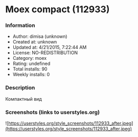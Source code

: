 # Moex compact (112933)

### Information
- Author: dimisa (unknown)
- Created at: unknown
- Updated at: 4/21/2015, 7:22:44 AM
- License: NO-REDISTRIBUTION
- Category: moex
- Rating: undefined
- Total installs: 90
- Weekly installs: 0


### Description
Компактный вид


### Screenshots (links to userstyles.org)
![https://userstyles.org/style_screenshots/112933_after.jpeg](https://userstyles.org/style_screenshots/112933_after.jpeg)


